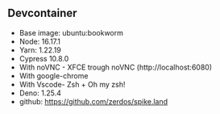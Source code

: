 ## Devcontainer

- Base image: ubuntu:bookworm
- Node: 16.17.1
- Yarn: 1.22.19
- Cypress 10.8.0
- With noVNC - XFCE trough noVNC (http://localhost:6080)
- With google-chrome
- With Vscode- Zsh + Oh my zsh!
- Deno: 1.25.4
- github: https://github.com/zerdos/spike.land

